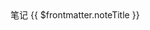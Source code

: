 <script setup>
  import { withBase } from 'vitepress';
</script>

<el-breadcrumb class="mb-8" separator="/">
  <el-breadcrumb-item>
    <el-link :href="withBase('/pages/note/')" target="_self">笔记</el-link>
  </el-breadcrumb-item>
  <el-breadcrumb-item>{{ $frontmatter.noteTitle }}</el-breadcrumb-item>
</el-breadcrumb>